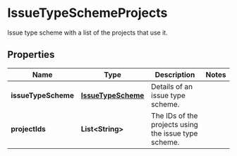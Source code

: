 

# IssueTypeSchemeProjects

Issue type scheme with a list of the projects that use it.

## Properties

| Name | Type | Description | Notes |
|------------ | ------------- | ------------- | -------------|
|**issueTypeScheme** | [**IssueTypeScheme**](IssueTypeScheme.md) | Details of an issue type scheme. |  |
|**projectIds** | **List&lt;String&gt;** | The IDs of the projects using the issue type scheme. |  |



